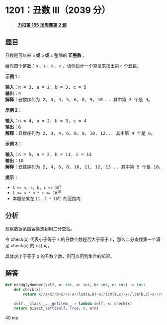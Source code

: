# 1201：丑数 III（2039 分）


> <u>**[力扣第 155 场周赛第 2 题](https://leetcode.cn/problems/ugly-number-iii/)**</u>

## 题目

<p>丑数是可以被 <code>a</code> <strong>或</strong> <code>b</code> <strong>或</strong> <code>c</code> 整除的 <strong>正整数</strong> 。</p>

<p>给你四个整数：<code>n</code> 、<code>a</code> 、<code>b</code> 、<code>c</code> ，请你设计一个算法来找出第 <code>n</code> 个丑数。</p>



<p><strong>示例 1：</strong></p>

<pre>
<strong>输入：</strong>n = 3, a = 2, b = 3, c = 5
<strong>输出：</strong>4
<strong>解释：</strong>丑数序列为 2, 3, 4, 5, 6, 8, 9, 10... 其中第 3 个是 4。</pre>

<p><strong>示例 2：</strong></p>

<pre>
<strong>输入：</strong>n = 4, a = 2, b = 3, c = 4
<strong>输出：</strong>6
<strong>解释：</strong>丑数序列为 2, 3, 4, 6, 8, 9, 10, 12... 其中第 4 个是 6。
</pre>

<p><strong>示例 3：</strong></p>

<pre>
<strong>输入：</strong>n = 5, a = 2, b = 11, c = 13
<strong>输出：</strong>10
<strong>解释：</strong>丑数序列为 2, 4, 6, 8, 10, 11, 12, 13... 其中第 5 个是 10。
</pre>



<p><strong>提示：</strong></p>

<ul>
<li><code>1 &lt;= n, a, b, c &lt;= 10<sup>9</sup></code></li>
<li><code>1 &lt;= a * b * c &lt;= 10<sup>18</sup></code></li>
<li>本题结果在 <code>[1, 2 * 10<sup>9</sup>]</code> 的范围内</li>
</ul>


## 分析

观察数据范围容易想到用二分查找。

令 check(x) 代表小于等于 x 的丑数个数是否大于等于 n，那么二分查找第一个满足 check(x) 的 x 即可。

具体求小于等于 x 的丑数个数，则可以用到集合的知识。

## 解答

```python
def nthUglyNumber(self, n: int, a: int, b: int, c: int) -> int:
    def check(x):
        return x//a+x//b+x//c-x//lcm(a,b)-x//lcm(a,c)-x//lcm(b,c)+x//reduce(lcm, [a,b,c])>=n
    
    self.__class__.__getitem__ = lambda self, x: check(x)
    return bisect_left(self, True, 0, a*n)
```
40 ms

